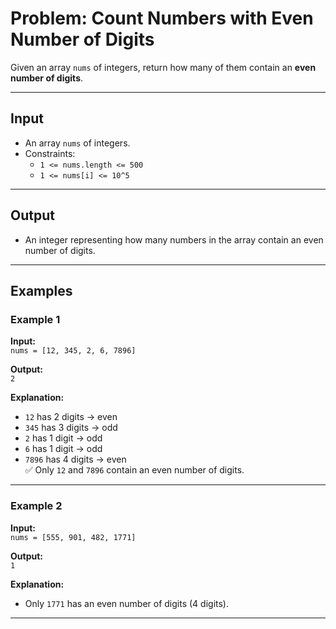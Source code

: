 # Problem: Count Numbers with Even Number of Digits

Given an array `nums` of integers, return how many of them contain an **even number of digits**.

---

## Input

- An array `nums` of integers.
- Constraints:
  - `1 <= nums.length <= 500`
  - `1 <= nums[i] <= 10^5`

---

## Output

- An integer representing how many numbers in the array contain an even number of digits.

---

## Examples

### Example 1

**Input:**  
`nums = [12, 345, 2, 6, 7896]`

**Output:**  
`2`

**Explanation:**  
- `12` has 2 digits → even  
- `345` has 3 digits → odd  
- `2` has 1 digit → odd  
- `6` has 1 digit → odd  
- `7896` has 4 digits → even  
✅ Only `12` and `7896` contain an even number of digits.

---

### Example 2

**Input:**  
`nums = [555, 901, 482, 1771]`

**Output:**  
`1`

**Explanation:**  
- Only `1771` has an even number of digits (4 digits).

---
